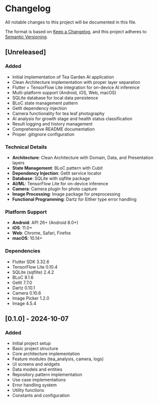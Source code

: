 # Changelog

All notable changes to this project will be documented in this file.

The format is based on [Keep a Changelog](https://keepachangelog.com/en/1.0.0/),
and this project adheres to [Semantic Versioning](https://semver.org/spec/v2.0.0.html).

## [Unreleased]

### Added
- Initial implementation of Tea Garden AI application
- Clean Architecture implementation with proper layer separation
- Flutter + TensorFlow Lite integration for on-device AI inference
- Multi-platform support (Android, iOS, Web, macOS)
- SQLite database for local data persistence
- BLoC state management pattern
- GetIt dependency injection
- Camera functionality for tea leaf photography
- AI analysis for growth stage and health status classification
- Result logging and history management
- Comprehensive README documentation
- Proper .gitignore configuration

### Technical Details
- **Architecture**: Clean Architecture with Domain, Data, and Presentation layers
- **State Management**: BLoC pattern with Cubit
- **Dependency Injection**: GetIt service locator
- **Database**: SQLite with sqflite package
- **AI/ML**: TensorFlow Lite for on-device inference
- **Camera**: Camera plugin for photo capture
- **Image Processing**: Image package for preprocessing
- **Functional Programming**: Dartz for Either type error handling

### Platform Support
- **Android**: API 26+ (Android 8.0+)
- **iOS**: 11.0+
- **Web**: Chrome, Safari, Firefox
- **macOS**: 10.14+

### Dependencies
- Flutter SDK 3.32.6
- TensorFlow Lite 0.10.4
- SQLite (sqflite) 2.4.2
- BLoC 8.1.6
- GetIt 7.7.0
- Dartz 0.10.1
- Camera 0.10.6
- Image Picker 1.2.0
- Image 4.5.4

## [0.1.0] - 2024-10-07

### Added
- Initial project setup
- Basic project structure
- Core architecture implementation
- Feature modules (tea_analysis, camera, logs)
- UI screens and widgets
- Data models and entities
- Repository pattern implementation
- Use case implementations
- Error handling system
- Utility functions
- Constants and configuration
